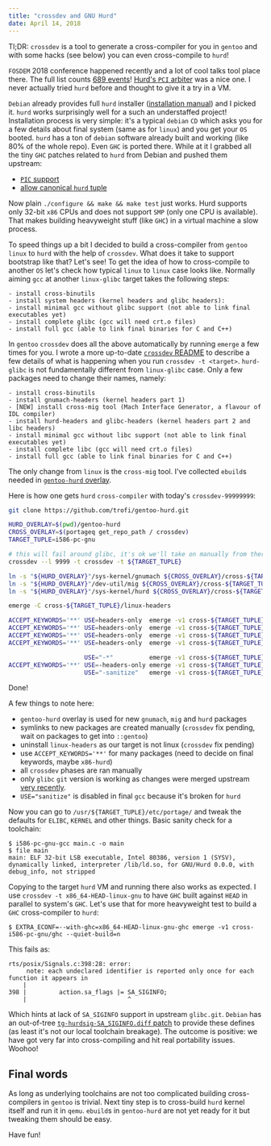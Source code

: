 ```yaml
---
title: "crossdev and GNU Hurd"
date: April 14, 2018
---
```


Tl;DR: `crossdev` is a tool to generate a cross-compiler for you in
`gentoo` and with some hacks (see below) you can even cross-compile to
`hurd`!

`FOSDEM` 2018 conference happened recently and a lot of cool talks
tool place there. The full list counts [689
events](https://fosdem.org/2018/schedule/events/)!
[Hurd's `PCI`
arbiter](https://fosdem.org/2018/schedule/event/microkernel_hurd_pci_arbiter/)
was a nice one. I never actually tried `hurd` before and thought to
give it a try in a VM.

`Debian` already provides full `hurd` installer ([installation
manual](https://www.debian.org/ports/hurd/hurd-install)) and I picked
it. `hurd` works surprisingly well for a such an understaffed project!
Installation process is very simple: it's a typical `debian` `CD` which
asks you for a few details about final system (same as for `linux`)
and you get your `OS` booted.
`hurd` has a ton of `debian` software already built and working
(like 80% of the whole repo). Even `GHC` is ported there. While at it
I grabbed all the tiny `GHC` patches related to `hurd` from Debian
and pushed them upstream:

- [`PIC`
  support](http://git.haskell.org/ghc.git/commitdiff/0693b0b0500236a3dec933350a13f1b0e8c1cb54)
- [allow canonical `hurd`
  tuple](http://git.haskell.org/ghc.git/commitdiff/1522cf05c9c3e9afd3ef9c7f3f419460c41488d9)

Now plain `./configure && make && make test` just works.
Hurd supports only 32-bit `x86` CPUs and does not support `SMP` (only one
CPU is available). That makes building heavyweight stuff (like `GHC`)
in a virtual machine a slow process.

To speed things up a bit I decided to build a cross-compiler from
`gentoo linux` to `hurd` with the help of `crossdev`. What does it
take to support bootstrap like that? Let's see!
To get the idea of how to cross-compile to another `OS` let's check how
typical `linux` to `linux` case looks like.
Normally aiming `gcc` at another `linux-glibc` target takes the
following steps:

``` 
- install cross-binutils
- install system headers (kernel headers and glibc headers):
- install minimal gcc without glibc support (not able to link final executables yet)
- install complete glibc (gcc will need crt.o files)
- install full gcc (able to link final binaries for C and C++)
```

In `gentoo` `crossdev` does all the above automatically by running
`emerge` a few times for you. I wrote a more up-to-date [`crossdev`
README](https://gitweb.gentoo.org/proj/crossdev.git/plain/README) to
describe a few details of what is happening when you run `crossdev -t
<target>`.
`hurd-glibc` is not fundamentally different from `linux-glibc` case.
Only a few packages need to change their names, namely:

``` 
- install cross-binutils
- install gnumach-headers (kernel headers part 1)
- [NEW] install cross-mig tool (Mach Interface Generator, a flavour of IDL compiler)
- install hurd-headers and glibc-headers (kernel headers part 2 and libc headers)
- install minimal gcc without libc support (not able to link final executables yet)
- install complete libc (gcc will need crt.o files)
- install full gcc (able to link final binaries for C and C++)
```

The only change from `linux` is the `cross-mig` tool. I've
collected `ebuild`s needed in [`gentoo-hurd`
overlay](https://github.com/trofi/gentoo-hurd).

Here is how one gets `hurd` `cross-compiler` with today's
`crossdev-99999999`:

```bash
git clone https://github.com/trofi/gentoo-hurd.git

HURD_OVERLAY=$(pwd)/gentoo-hurd
CROSS_OVERLAY=$(portageq get_repo_path / crossdev)
TARGET_TUPLE=i586-pc-gnu

# this will fail around glibc, it's ok we'll take on manually from there
crossdev --l 9999 -t crossdev -t ${TARGET_TUPLE}

ln -s "${HURD_OVERLAY}"/sys-kernel/gnumach ${CROSS_OVERLAY}/cross-${TARGET_TUPLE}/
ln -s "${HURD_OVERLAY}"/dev-util/mig ${CROSS_OVERLAY}/cross-${TARGET_TUPLE}/
ln -s "${HURD_OVERLAY}"/sys-kernel/hurd ${CROSS_OVERLAY}/cross-${TARGET_TUPLE}/

emerge -C cross-${TARGET_TUPLE}/linux-headers

ACCEPT_KEYWORDS='**' USE=headers-only  emerge -v1 cross-${TARGET_TUPLE}/gnumach
ACCEPT_KEYWORDS='**' USE=headers-only  emerge -v1 cross-${TARGET_TUPLE}/mig
ACCEPT_KEYWORDS='**' USE=headers-only  emerge -v1 cross-${TARGET_TUPLE}/hurd
ACCEPT_KEYWORDS='**' USE=headers-only  emerge -v1 cross-${TARGET_TUPLE}/glibc

                     USE="-*"          emerge -v1 cross-${TARGET_TUPLE}/gcc
ACCEPT_KEYWORDS='**' USE=-headers-only emerge -v1 cross-${TARGET_TUPLE}/glibc
                     USE="-sanitize"   emerge -v1 cross-${TARGET_TUPLE}/gcc
```

Done!

A few things to note here:

- `gentoo-hurd` overlay is used for new `gnumach`, `mig` and `hurd`
  packages
- symlinks to new packages are created manually (`crossdev` fix pending,
  wait on packages to get into `::gentoo`)
- uninstall `linux-headers` as our target is not linux (`crossdev` fix
  pending)
- use `ACCEPT_KEYWORDS='**'` for many packages (need to decide on
  final keywords, maybe `x86-hurd`)
- all `crossdev` phases are ran manually
- only `glibc` `git` version is working as changes were merged upstream
  [very
  recently](https://sourceware.org/ml/libc-alpha/2018-04/msg00017.html).
- `USE="sanitize"` is disabled in final `gcc` because it's broken for
  `hurd`

Now you can go to `/usr/${TARGET_TUPLE}/etc/portage/` and tweak the
defaults for `ELIBC`, `KERNEL` and other things.
Basic sanity check for a toolchain:

``` 
$ i586-pc-gnu-gcc main.c -o main
$ file main
main: ELF 32-bit LSB executable, Intel 80386, version 1 (SYSV), dynamically linked, interpreter /lib/ld.so, for GNU/Hurd 0.0.0, with debug_info, not stripped
```

Copying to the target `hurd` VM and running there also works as
expected.
I use `crossdev -t x86_64-HEAD-linux-gnu` to have `GHC` built
against `HEAD` in parallel to system's `GHC`. Let's use that for
more heavyweight test to build a `GHC` cross-compiler to `hurd`:

``` 
$ EXTRA_ECONF=--with-ghc=x86_64-HEAD-linux-gnu-ghc emerge -v1 cross-i586-pc-gnu/ghc --quiet-build=n
```

This fails as:

``` 
rts/posix/Signals.c:398:28: error:
     note: each undeclared identifier is reported only once for each function it appears in
    |
398 |         action.sa_flags |= SA_SIGINFO;
    |                            ^
```

Which hints at lack of `SA_SIGINFO` support in upstream `glibc.git`.
`Debian` has an out-of-tree [`tg-hurdsig-SA_SIGINFO.diff`
patch](https://sources.debian.org/patches/glibc/2.27-3/hurd-i386/tg-hurdsig-SA_SIGINFO.diff/)
to provide these defines (as least it's not our local toolchain
breakage). The outcome is positive: we have got very far into
cross-compiling and hit real portability issues. Woohoo!

## Final words

As long as underlying toolchains are not too complicated building
cross-compilers in `gentoo` is trivial. Next tiny step is to
cross-build `hurd` kernel itself and run it in `qemu`. `ebuild`s in
`gentoo-hurd` are not yet ready for it but tweaking them should be
easy.

Have fun!
